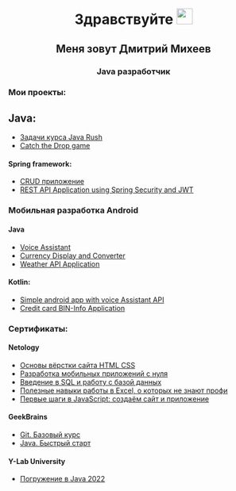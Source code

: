 <!--
### Hi there 👋
**agent7799/agent7799** is a ✨ _special_ ✨ repository because its `README.md` (this file) appears on your GitHub profile.

Here are some ideas to get you started:

- 🔭 I’m currently working on ...
- 🌱 I’m currently learning ...
- 👯 I’m looking to collaborate on ...
- 🤔 I’m looking for help with ...
- 💬 Ask me about ...
- 📫 How to reach me: ...
- 😄 Pronouns: ...
- ⚡ Fun fact: ...
-->

<h1 align="center">
        Здравствуйте <img src="https://github.com/blackcater/blackcater/raw/main/images/Hi.gif" height="32" alt=""
/></h1>
<h2 align="center">
Меня зовут Дмитрий Михеев
</h2>


<h3 align="center">Java разработчик</h3>

### Мои проекты:

## Java:
- [Задачи курса Java Rush](https://github.com/agent7799/JavaRushTasks)
- [Catch the Drop game](https://github.com/agent7799/catch_the_drop_game)

#### Spring framework:
- [CRUD приложение]()
- [REST API Application using Spring Security and JWT](https://github.com/agent7799/inside_test_task)

### Мобильная разработка Android
#### Java
- [Voice Assistant](https://github.com/agent7799/VoiceAssistantApp)
- [Currency Display and Converter](https://github.com/agent7799/Currency-Display-and-converter-App)
- [Weather API Application](https://github.com/agent7799/WeatherApp)

#### Kotlin:
- [Simple android app with voice Assistant API](https://github.com/agent7799/andfree-project)
- [Credit card BIN-Info Application](https://github.com/agent7799/cft_test_task_android_course_kotlin)


### Сертификаты:
#### Netology
- [Основы вёрстки сайта HTML CSS](https://github.com/agent7799/agent7799/blob/main/certificates/certificate%20HTML%20CSS.pdf)
- [Разработка мобильных приложений с нуля](https://github.com/agent7799/agent7799/blob/main/certificates/certificate%20android.pdf)
- [Введение в SQL и работу с базой данных](https://github.com/agent7799/agent7799/blob/main/certificates/certificate%20sql.pdf)
- [Полезные навыки работы в Excel, о которых не знают профи](https://github.com/agent7799/agent7799/blob/main/certificates/Excell%20certificate%20Netology.pdf)
- [Первые шаги в JavaScript: создаём сайт и приложение](https://github.com/agent7799/agent7799/blob/main/certificates/certificate%20HTML%20CSS.pdf)

#### GeekBrains
- [ Git. Базовый курс](https://github.com/agent7799/agent7799/blob/main/certificates/certificate%20GIT%20.pdf)
- [Java. Быстрый старт](https://github.com/agent7799/agent7799/blob/main/certificates/Certificate%20GB%20Java%20fast%20start.pdf)

#### Y-Lab University
- [Погружение в Java 2022](https://github.com/agent7799/agent7799/blob/main/certificates/Y_Lab%20Certificate.pdf)



